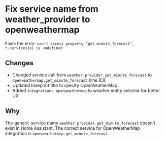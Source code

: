# Fix service name from weather_provider to openweathermap

Fixes the error: `can't access property "get_minute_forecast", t.services[e] is undefined`

## Changes
- Changed service call from `weather_provider.get_minute_forecast` to `openweathermap.get_minute_forecast` (line 83)
- Updated blueprint title to specify OpenWeatherMap
- Added `integration: openweathermap` to weather entity selector for better UX

## Why
The generic service name `weather_provider.get_minute_forecast` doesn't exist in Home Assistant. The correct service for OpenWeatherMap integration is `openweathermap.get_minute_forecast`.
